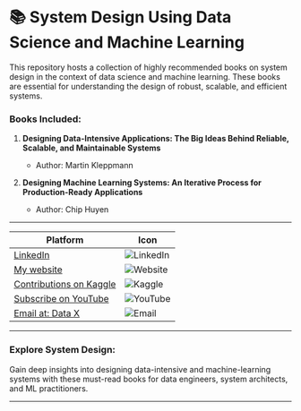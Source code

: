 # 📚 System Design Using Data Science and Machine Learning  

This repository hosts a collection of highly recommended books on system design in the context of data science and machine learning. These books are essential for understanding the design of robust, scalable, and efficient systems.  

### Books Included:  

1. **Designing Data-Intensive Applications: The Big Ideas Behind Reliable, Scalable, and Maintainable Systems**  
   - Author: Martin Kleppmann  

2. **Designing Machine Learning Systems: An Iterative Process for Production-Ready Applications**  
   - Author: Chip Huyen  

---  

| Platform               | Icon                                                                                 |
|------------------------|--------------------------------------------------------------------------------------|
| [LinkedIn ](https://www.linkedin.com/in/rajaahmedalikhan)   | ![LinkedIn](https://img.shields.io/badge/-LinkedIn-0077B5?logo=linkedin&logoColor=white)   |
| [My website ](https://dataxofficial.com)         | ![Website](https://img.shields.io/badge/-Website-FF6600?logo=web&logoColor=white)         |
| [Contributions on Kaggle ](https://www.kaggle.com/datascientist97) | ![Kaggle](https://img.shields.io/badge/-Kaggle-20BEFF?logo=kaggle&logoColor=white)      |
| [Subscribe on YouTube ](https://www.youtube.com/@datax_official) | ![YouTube](https://img.shields.io/badge/-YouTube-FF0000?logo=youtube&logoColor=white) |
| [Email at: Data X](mailto:datascientist097@gmail.com)     | ![Email](https://img.shields.io/badge/-Email-D14836?logo=gmail&logoColor=white)          |  

---  

### Explore System Design:  
Gain deep insights into designing data-intensive and machine-learning systems with these must-read books for data engineers, system architects, and ML practitioners.

--- 
